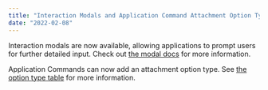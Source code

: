 ```yaml
---
title: "Interaction Modals and Application Command Attachment Option Type"
date: "2022-02-08"
---
```


Interaction modals are now available, allowing applications to prompt users for further detailed input. Check out [the modal docs](/docs/interactions/receiving-and-responding#interaction-response-object-modal) for more information.

Application Commands can now add an attachment option type. See [the option type table](/docs/interactions/application-commands#application-command-object-application-command-option-type) for more information.
